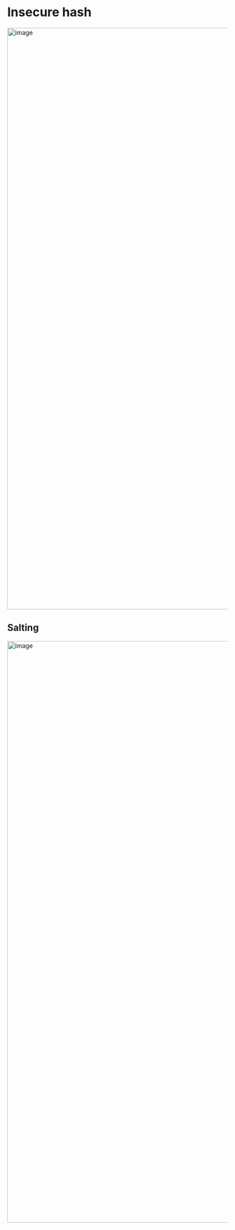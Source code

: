 # Insecure hash

<img width="1327" alt="image" src="https://github.com/rayanepimentel/InfoSec-iniciante/assets/37915359/2fd12ea1-3a3a-4fa0-b40a-cc48a9dd7f57">

## Salting

<img width="1327" alt="image" src="https://github.com/rayanepimentel/InfoSec-iniciante/assets/37915359/3a82ba2c-9863-4e7c-9847-dbf25cbf977e">
